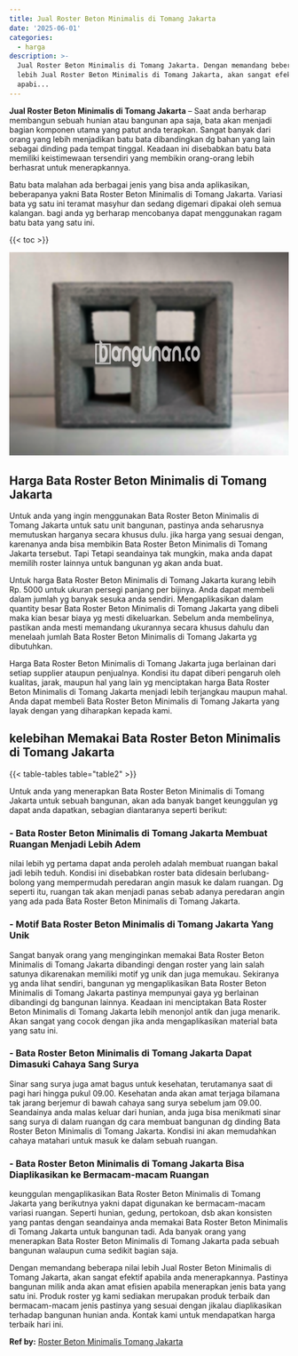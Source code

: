 ```yaml
---
title: Jual Roster Beton Minimalis di Tomang Jakarta
date: '2025-06-01'
categories:
  - harga
description: >-
  Jual Roster Beton Minimalis di Tomang Jakarta. Dengan memandang beberapa nilai
  lebih Jual Roster Beton Minimalis di Tomang Jakarta, akan sangat efektif
  apabi...
---
```


**Jual Roster Beton Minimalis di Tomang Jakarta** – Saat anda berharap membangun sebuah hunian atau bangunan apa saja, bata akan menjadi bagian komponen utama yang patut anda terapkan. Sangat banyak dari orang yang lebih menjadikan batu bata dibandingkan dg bahan yang lain sebagai dinding pada tempat tinggal. Keadaan ini disebabkan batu bata memiliki keistimewaan tersendiri yang membikin orang-orang lebih berhasrat untuk menerapkannya.

Batu bata malahan ada berbagai jenis yang bisa anda aplikasikan, beberapanya yakni Bata Roster Beton Minimalis di Tomang Jakarta. Variasi bata yg satu ini teramat masyhur dan sedang digemari dipakai oleh semua kalangan. bagi anda yg berharap mencobanya dapat menggunakan ragam batu bata yang satu ini.

{{< toc >}}

![Jual Roster Beton Minimalis di Tomang Jakarta](/images/bata-roster-minimalis-19.png)

## Harga Bata Roster Beton Minimalis di Tomang Jakarta

Untuk anda yang ingin menggunakan Bata Roster Beton Minimalis di Tomang Jakarta untuk satu unit bangunan, pastinya anda seharusnya memutuskan harganya secara khusus dulu. jika harga yang sesuai dengan, karenanya anda bisa membikin Bata Roster Beton Minimalis di Tomang Jakarta tersebut. Tapi Tetapi seandainya tak mungkin, maka anda dapat memilih roster lainnya untuk bangunan yg akan anda buat.

Untuk harga Bata Roster Beton Minimalis di Tomang Jakarta kurang lebih Rp. 5000 untuk ukuran persegi panjang per bijinya. Anda dapat membeli dalam jumlah yg banyak sesuka anda sendiri. Mengaplikasikan dalam quantity besar Bata Roster Beton Minimalis di Tomang Jakarta yang dibeli maka kian besar biaya yg mesti dikeluarkan. Sebelum anda membelinya, pastikan anda mesti memandang ukurannya secara khusus dahulu dan menelaah jumlah Bata Roster Beton Minimalis di Tomang Jakarta yg dibutuhkan.

Harga Bata Roster Beton Minimalis di Tomang Jakarta juga berlainan dari setiap supplier ataupun penjualnya. Kondisi itu dapat diberi pengaruh oleh kualitas, jarak, maupun hal yang lain yg menciptakan harga Bata Roster Beton Minimalis di Tomang Jakarta menjadi lebih terjangkau maupun mahal. Anda dapat membeli Bata Roster Beton Minimalis di Tomang Jakarta yang layak dengan yang diharapkan kepada kami.

## kelebihan Memakai Bata Roster Beton Minimalis di Tomang Jakarta

{{< table-tables table="table2" >}}

Untuk anda yang menerapkan Bata Roster Beton Minimalis di Tomang Jakarta untuk sebuah bangunan, akan ada banyak banget keunggulan yg dapat anda dapatkan, sebagian diantaranya seperti berikut:

### \- Bata Roster Beton Minimalis di Tomang Jakarta Membuat Ruangan Menjadi Lebih Adem

nilai lebih yg pertama dapat anda peroleh adalah membuat ruangan bakal jadi lebih teduh. Kondisi ini disebabkan roster bata didesain berlubang-bolong yang mempermudah peredaran angin masuk ke dalam ruangan. Dg seperti itu, ruangan tak akan menjadi panas sebab adanya peredaran angin yang ada pada Bata Roster Beton Minimalis di Tomang Jakarta.

### \- Motif Bata Roster Beton Minimalis di Tomang Jakarta Yang Unik

Sangat banyak orang yang menginginkan memakai Bata Roster Beton Minimalis di Tomang Jakarta dibandingi dengan roster yang lain salah satunya dikarenakan memiliki motif yg unik dan juga memukau. Sekiranya yg anda lihat sendiri, bangunan yg mengaplikasikan Bata Roster Beton Minimalis di Tomang Jakarta pastinya mempunyai gaya yg berlainan dibandingi dg bangunan lainnya. Keadaan ini menciptakan Bata Roster Beton Minimalis di Tomang Jakarta lebih menonjol antik dan juga menarik. Akan sangat yang cocok dengan jika anda mengaplikasikan material bata yang satu ini.

### \- Bata Roster Beton Minimalis di Tomang Jakarta Dapat Dimasuki Cahaya Sang Surya

Sinar sang surya juga amat bagus untuk kesehatan, terutamanya saat di pagi hari hingga pukul 09.00. Kesehatan anda akan amat terjaga bilamana tak jarang berjemur di bawah cahaya sang surya sebelum jam 09.00. Seandainya anda malas keluar dari hunian, anda juga bisa menikmati sinar sang surya di dalam ruangan dg cara membuat bangunan dg dinding Bata Roster Beton Minimalis di Tomang Jakarta. Kondisi ini akan memudahkan cahaya matahari untuk masuk ke dalam sebuah ruangan.

### \- Bata Roster Beton Minimalis di Tomang Jakarta Bisa Diaplikasikan ke Bermacam-macam Ruangan

keunggulan mengaplikasikan Bata Roster Beton Minimalis di Tomang Jakarta yang berikutnya yakni dapat digunakan ke bermacam-macam variasi ruangan. Seperti hunian, gedung, pertokoan, dsb akan konsisten yang pantas dengan seandainya anda memakai Bata Roster Beton Minimalis di Tomang Jakarta untuk bangunan tadi. Ada banyak orang yang menerapkan Bata Roster Beton Minimalis di Tomang Jakarta pada sebuah bangunan walaupun cuma sedikit bagian saja.

Dengan memandang beberapa nilai lebih Jual Roster Beton Minimalis di Tomang Jakarta, akan sangat efektif apabila anda menerapkannya. Pastinya bangunan milik anda akan amat efisien apabila menerapkan jenis bata yang satu ini. Produk roster yg kami sediakan merupakan produk terbaik dan bermacam-macam jenis pastinya yang sesuai dengan jikalau diaplikasikan terhadap bangunan hunian anda. Kontak kami untuk mendapatkan harga terbaik hari ini.

**Ref by:** [Roster Beton Minimalis Tomang Jakarta](https://id.wikipedia.org/wiki/Roster)
